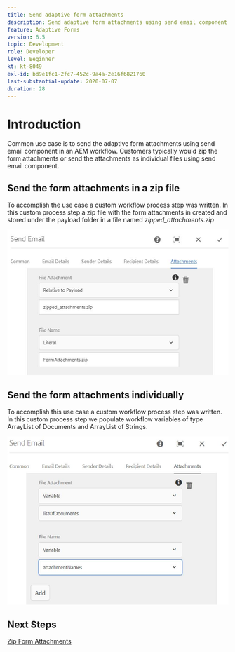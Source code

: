 ```yaml
---
title: Send adaptive form attachments
description: Send adaptive form attachments using send email component
feature: Adaptive Forms
version: 6.5
topic: Development
role: Developer
level: Beginner
kt: kt-8049
exl-id: bd9e1fc1-2fc7-452c-9a4a-2e16f6821760
last-substantial-update: 2020-07-07
duration: 28
---
```

# Introduction



Common use case is to send the adaptive form attachments using send email component in an AEM workflow. 
Customers typically would zip the form attachments or send the attachments as individual files using send email component.

## Send the form attachments in a zip file

To accomplish the use case a custom workflow process step was written. In this custom process step a zip file with the form attachments in created and stored under the payload folder in a file named *zipped_attachments.zip*

![send-form-attachments](assets/send-form-attachments.JPG)

## Send the form attachments individually

To accomplish this use case a custom workflow process step was written. In this custom process step we populate workflow variables of type ArrayList of Documents and ArrayList of Strings.

![send-list-of-documents](assets/send-list-of-documents.JPG)

## Next Steps

[Zip Form Attachments](./custom-process-step.md)
